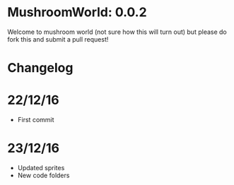 # MushroomWorld: 0.0.2
Welcome to mushroom world (not sure how this will turn out) but please do fork this and submit a pull request!

# Changelog
# 22/12/16
- First commit

# 23/12/16
- Updated sprites
- New code folders
